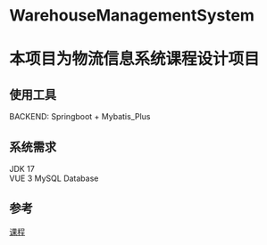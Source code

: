 # WarehouseManagementSystem

# 本项目为物流信息系统课程设计项目

## 使用工具
BACKEND: Springboot + Mybatis_Plus

## 系统需求
JDK 17  
VUE 3 
MySQL Database  

## 参考  
[课程](https://www.bilibili.com/video/BV1Qe411V7TZ?p=1&vd_source=8d5101c64c259c4a82f174c9da33f943)  
